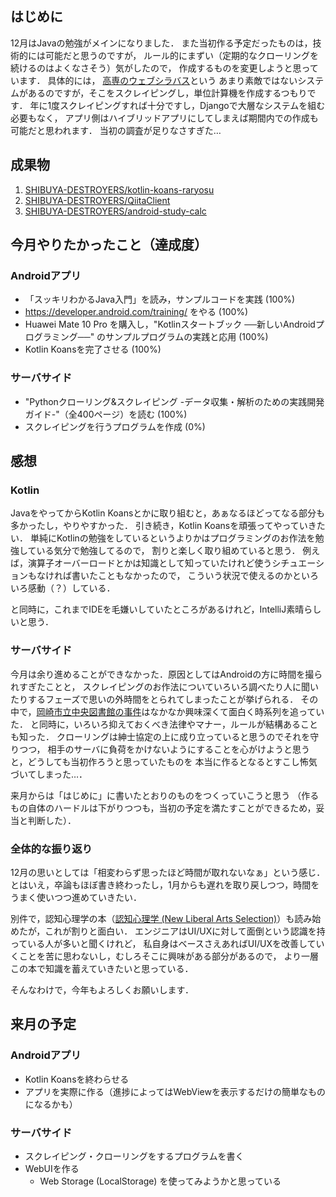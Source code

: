 ## はじめに

12月はJavaの勉強がメインになりました．
また当初作る予定だったものは，技術的には可能だと思うのですが，
ルール的にまずい（定期的なクローリングを続けるのはよくなさそう）気がしたので，
作成するものを変更しようと思っています．
具体的には， [高専のウェブシラバス](https://syllabus.kosen-k.go.jp/Pages/PublicSchools)という
あまり素敵ではないシステムがあるのですが，そこをスクレイピングし，単位計算機を作成するつもりです．
年に1度スクレイピングすれば十分ですし，Djangoで大層なシステムを組む必要もなく，
アプリ側はハイブリッドアプリにしてしまえば期間内での作成も可能だと思われます．
当初の調査が足りなさすぎた…

## 成果物

1. [SHIBUYA-DESTROYERS/kotlin-koans-raryosu](https://github.com/SHIBUYA-DESTROYERS/kotlin-koans-raryosu)
1. [SHIBUYA-DESTROYERS/QiitaClient](https://github.com/SHIBUYA-DESTROYERS/QiitaClient)
1. [SHIBUYA-DESTROYERS/android-study-calc](https://github.com/SHIBUYA-DESTROYERS/android-study-calc)

## 今月やりたかったこと（達成度）

### Androidアプリ

- 「スッキリわかるJava入門」を読み，サンプルコードを実践 (100%)
- https://developer.android.com/training/ をやる (100%)
- Huawei Mate 10 Pro を購入し，"Kotlinスタートブック ──新しいAndroidプログラミング──" のサンプルプログラムの実践と応用 (100%)
- Kotlin Koansを完了させる (100%)

### サーバサイド

- "Pythonクローリング&スクレイピング -データ収集・解析のための実践開発ガイド-"（全400ページ）を読む (100%)
- スクレイピングを行うプログラムを作成 (0%)

## 感想

### Kotlin

JavaをやってからKotlin Koansとかに取り組むと，あぁなるほどってなる部分も多かったし，やりやすかった．
引き続き，Kotlin Koansを頑張ってやっていきたい．
単純にKotlinの勉強をしているというよりかはプログラミングのお作法を勉強している気分で勉強してるので，
割りと楽しく取り組めていると思う．
例えば，演算子オーバーロードとかは知識として知っていたけれど使うシチュエーションもなければ書いたこともなかったので，
こういう状況で使えるのかといろいろ感動（？）している．

と同時に，これまでIDEを毛嫌いしていたところがあるけれど，IntelliJ素晴らしいと思う．

### サーバサイド

今月は余り進めることができなかった．原因としてはAndroidの方に時間を撮られすぎたことと，
スクレイピングのお作法についていろいろ調べたり人に聞いたりするフェーズで思いの外時間をとられてしまったことが挙げられる．
その中で，[岡崎市立中央図書館の事件](http://librahack.jp)はなかなか興味深くて面白く時系列を追っていた．
と同時に，いろいろ抑えておくべき法律やマナー，ルールが結構あることも知った．
クローリングは紳士協定の上に成り立っていると思うのでそれを守りつつ，
相手のサーバに負荷をかけないようにすることを心がけようと思うと，どうしても当初作ろうと思っていたものを
本当に作るとなるとすこし怖気づいてしまった…．

来月からは「はじめに」に書いたとおりのものをつくっていこうと思う
（作るもの自体のハードルは下がりつつも，当初の予定を満たすことができるため，妥当と判断した）．

### 全体的な振り返り

12月の思いとしては「相変わらず思ったほど時間が取れないなぁ」という感じ．
とはいえ，卒論もほぼ書き終わったし，1月からも遅れを取り戻しつつ，時間をうまく使いつつ進めていきたい．

別件で，認知心理学の本（[認知心理学 (New Liberal Arts Selection)](https://www.amazon.co.jp/%E8%AA%8D%E7%9F%A5%E5%BF%83%E7%90%86%E5%AD%A6-New-Liberal-Arts-Selection/dp/464105374X)）も読み始めたが，これが割りと面白い．
エンジニアはUI/UXに対して面倒という認識を持っている人が多いと聞くけれど，
私自身はベースさえあればUI/UXを改善していくことを苦に思わないし，むしろそこに興味がある部分があるので，
より一層この本で知識を蓄えていきたいと思っている．

そんなわけで，今年もよろしくお願いします．

## 来月の予定

### Androidアプリ

- Kotlin Koansを終わらせる
- アプリを実際に作る（進捗によってはWebViewを表示するだけの簡単なものになるかも）

### サーバサイド

- スクレイピング・クローリングをするプログラムを書く
- WebUIを作る
  - Web Storage (LocalStorage) を使ってみようかと思っている

